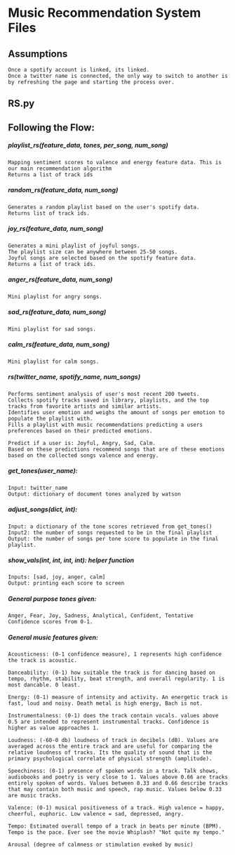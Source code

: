 # Music Recommendation System Files

## Assumptions
    Once a spotify account is linked, its linked.
    Once a twitter name is connected, the only way to switch to another is by refreshing the page and starting the process over.


## RS.py
## Following the Flow:
##### playlist_rs(feature_data, tones, per_song, num_song)
    Mapping sentiment scores to valence and energy feature data. This is our main recommendation algorithm
    Returns a list of track ids

##### random_rs(feature_data, num_song)
    Generates a random playlist based on the user's spotify data.
    Returns list of track ids.

##### joy_rs(feature_data, num_song)
    Generates a mini playlist of joyful songs. 
    The playlist size can be anywhere between 25-50 songs.
    Joyful songs are selected based on the spotify feature data.
    Returns a list of track ids.

##### anger_rs(feature_data, num_song)
    Mini playlist for angry songs.

##### sad_rs(feature_data, num_song)
    Mini playlist for sad songs.

##### calm_rs(feature_data, num_song)
    Mini playlist for calm songs.
    
##### rs(twitter_name, spotify_name, num_songs) 
    Performs sentiment analysis of user's most recent 200 tweets.
    Collects spotify tracks saved in library, playlists, and the top tracks from favorite artists and similar artists.
    Identifies user emotion and weighs the amount of songs per emotion to populate the playlist with.
    Fills a playlist with music recommendations predicting a users preferences based on their predicted emotions.

    Predict if a user is: Joyful, Angry, Sad, Calm.
    Based on these predictions recommend songs that are of these emotions based on the collected songs valence and energy. 

##### get_tones(user_name):
    Input: twitter_name
    Output: dictionary of document tones analyzed by watson

##### adjust_songs(dict, int):
    Input: a dictionary of the tone scores retrieved from get_tones()
    Input2: the number of songs requested to be in the final playlist
    Output: the number of songs per tone score to populate in the final playlist.

##### show_vals(int, int, int, int): helper function
    Inputs: [sad, joy, anger, calm]
    Output: printing each score to screen

##### General purpose tones given:
    Anger, Fear, Joy, Sadness, Analytical, Confident, Tentative
    Confidence scores from 0-1.

##### General music features given:
    Acousticness: (0-1 confidence measure), 1 represents high confidence the track is acoustic.

    Danceability: (0-1) how suitable the track is for dancing based on tempo, rhythm, stability, beat strength, and overall regularity. 1 is most dancable. 0 least.

    Energy: (0-1) measure of intensity and activity. An energetic track is fast, loud and noisy. Death metal is high energy, Bach is not.

    Instrumentalness: (0-1) does the track contain vocals. values above 0.5 are intended to represent instrumental tracks. Confidence is higher as value approaches 1.

    Loudness: (-60-0 db) loudness of track in decibels (dB). Values are averaged across the entire track and are useful for comparing the relative loudness of tracks. Its the quality of sound that is the primary psychological correlate of physical strength (amplitude). 

    Speechiness: (0-1) presence of spoken words in a track. Talk shows, audiobooks and poetry is very close to 1. Values above 0.66 are tracks entirely spoken of words. Values between 0.33 and 0.66 describe tracks that may contain both music and speech, rap music. Values below 0.33 are music tracks.

    Valence: (0-1) musical positiveness of a track. High valence = happy, cheerful, euphoric. Low valence = sad, depressed, angry.

    Tempo: Estimated overall tempo of a track in beats per minute (BPM). Tempo is the pace. Ever see the movie Whiplash? "Not quite my tempo."

    Arousal (degree of calmness or stimulation evoked by music)

##### 
